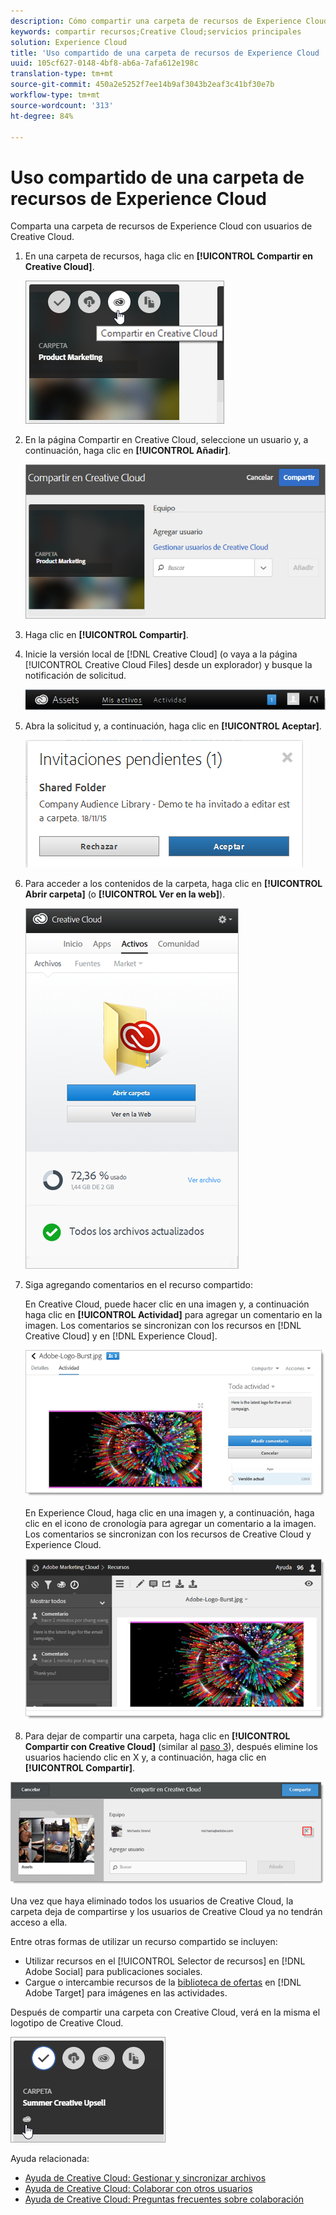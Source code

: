 ```yaml
---
description: Cómo compartir una carpeta de recursos de Experience Cloud con usuarios de Creative Cloud.
keywords: compartir recursos;Creative Cloud;servicios principales
solution: Experience Cloud
title: 'Uso compartido de una carpeta de recursos de Experience Cloud '
uuid: 105cf627-0148-4bf8-ab6a-7afa612e198c
translation-type: tm+mt
source-git-commit: 450a2e5252f7ee14b9af3043b2eaf3c41bf30e7b
workflow-type: tm+mt
source-wordcount: '313'
ht-degree: 84%

---
```



# Uso compartido de una carpeta de recursos de Experience Cloud

Comparta una carpeta de recursos de Experience Cloud con usuarios de Creative Cloud.

1. En una carpeta de recursos, haga clic en **[!UICONTROL Compartir en Creative Cloud]**.

   ![Resultado de los pasos](assets/asset-share-cc.png)
1. En la página Compartir en Creative Cloud, seleccione un usuario y, a continuación, haga clic en **[!UICONTROL Añadir]**.

   ![](assets/asset-share-cc-page.png)

1. Haga clic en **[!UICONTROL Compartir]**.
1. Inicie la versión local de [!DNL Creative Cloud] (o vaya a la página [!UICONTROL Creative Cloud Files] desde un explorador) y busque la notificación de solicitud.

   ![](assets/cc_share_request.png)
1. Abra la solicitud y, a continuación, haga clic en **[!UICONTROL Aceptar]**.

   ![Resultado de los pasos](assets/cc_share_accept.png)
1. Para acceder a los contenidos de la carpeta, haga clic en **[!UICONTROL Abrir carpeta]** (o **[!UICONTROL Ver en la web]**).

   ![Resultado de los pasos](assets/creative_cloud_open_folder.png)
1. Siga agregando comentarios en el recurso compartido:

   En Creative Cloud, puede hacer clic en una imagen y, a continuación haga clic en **[!UICONTROL Actividad]** para agregar un comentario en la imagen. Los comentarios se sincronizan con los recursos en [!DNL Creative Cloud] y en [!DNL Experience Cloud].

   ![](assets/asset_comment_cc.png)

   En Experience Cloud, haga clic en una imagen y, a continuación, haga clic en el icono de cronología para agregar un comentario a la imagen. Los comentarios se sincronizan con los recursos de Creative Cloud y Experience Cloud.

   ![](assets/asset_comment_mac.png)

1. Para dejar de compartir una carpeta, haga clic en **[!UICONTROL Compartir con Creative Cloud]** (similar al [paso 3](../experience-cloud-assets/t-share-creative-cloud.md#step_BA17CFA185284641A9B878BA29551996)), después elimine los usuarios haciendo clic en X y, a continuación, haga clic en **[!UICONTROL Compartir]**.

![](assets/asset_remove_user.png)

Una vez que haya eliminado todos los usuarios de Creative Cloud, la carpeta deja de compartirse y los usuarios de Creative Cloud ya no tendrán acceso a ella.

Entre otras formas de utilizar un recurso compartido se incluyen:

* Utilizar recursos en el [!UICONTROL Selector de recursos] en [!DNL Adobe Social] para publicaciones sociales.
* Cargue o intercambie recursos de la [biblioteca de ofertas](https://docs.adobe.com/help/es-ES/target/using/experiences/offers/manage-content.html) en [!DNL Adobe Target] para imágenes en las actividades.

Después de compartir una carpeta con Creative Cloud, verá en la misma el logotipo de Creative Cloud.

![](assets/asset-cc-logo.png)

Ayuda relacionada:

* [Ayuda de Creative Cloud: Gestionar y sincronizar archivos](https://helpx.adobe.com/es/creative-cloud/help/sync-files.html)
* [Ayuda de Creative Cloud: Colaborar con otros usuarios](https://helpx.adobe.com/es/creative-cloud/help/collaboration.html)
* [Ayuda de Creative Cloud: Preguntas frecuentes sobre colaboración](https://helpx.adobe.com/es/creative-cloud/help/collaboration-faq.html)
